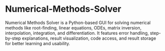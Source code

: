 # Numerical-Methods-Solver
Numerical Methods Solver is a Python-based GUI for solving numerical methods like root-finding, linear equations, ODEs, matrix inversion, interpolation, integration, and differentiation. It features error handling, step-by-step explanations, result visualization, code access, and result storage for better learning and usability.

